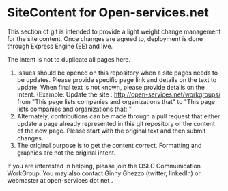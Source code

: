 # SiteContent for Open-services.net 
This section of git is intended to provide a light weight change management for the site content. Once changes are agreed to, deployment is done through Express Engine (EE) and live. 

The intent is not to duplicate all pages here. 

1. Issues should be opened on this repository when a site pages needs to be updates. Please provide specific page link and details on the text to update. When final text is not known, please provide details on the intent. (Example: Update the site : http://open-services.net/workgroups/ from "This page lists companies and organizations that" to "This page lists companies and organizations that: " 
2. Alternately, contributions can be made through a pull request that either update a page already represented in this git repository or the content of the new page. Please start with the original text and then submit changes. 
3. The original purpose is to get the content correct. Formatting and graphics are not the original intent. 

If you are interested in helping, please join the OSLC Communication WorkGroup. You may also contact Ginny Ghezzo (twitter, linkedIn) or webmaster at open-services dot net . 
